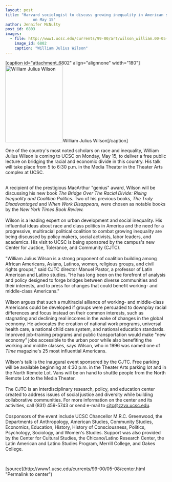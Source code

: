 ```yaml
---
layout: post
title: "Harvard sociologist to discuss growing inequality in American society at UCSC
			on May 15"
author: Jennifer McNulty
post_id: 6803
images:
  - file: http://www1.ucsc.edu/currents/99-00/art/wilson_william.00-05-08.180.jpg
    image_id: 6802
    caption: "William Julius Wilson"
---
```


[caption id="attachment_6802" align="alignnone" width="180"]<a href="http://localhost/mysite/wp-content/uploads/2000/05/wilson_william.00-05-08.180.jpg"><img class="size-full wp-image-6802" src="http://localhost/mysite/wp-content/uploads/2000/05/wilson_william.00-05-08.180.jpg" alt="William Julius Wilson" width="180" height="240" /></a>William Julius Wilson[/caption]
<p>
  One of the country's most noted scholars on race and inequality, William Julius Wilson is coming to UCSC on Monday, May 15, to deliver a free public lecture on bridging the racial and economic divide in this country. His talk will take place from 5 to 6:30 p.m. in the Media Theater in the Theater Arts complex at UCSC.
</p><br>
A recipient of the prestigious MacArthur "genius" award, Wilson will be discussing his new book <i>The Bridge Over The Racial Divide: Rising Inequality and Coalition Politics.</i> Two of his previous books, <i>The Truly Disadvantaged</i> and <i>When Work Disappears,</i> were chosen as notable books by the <i>New York Times Book Review.</i><br>
<br>
Wilson is a leading expert on urban development and social inequality. His influential ideas about race and class politics in America and the need for a progressive, multiracial political coalition to combat growing inequality are being discussed by policy makers, social activists, labor leaders, and academics. His visit to UCSC is being sponsored by the campus's new Center for Justice, Tolerance, and Community (CJTC).<br>
<br>
"William Julius Wilson is a strong proponent of coalition building among African Americans, Asians, Latinos, women, religious groups, and civil rights groups," said CJTC director Manuel Pastor, a professor of Latin American and Latino studies. "He has long been on the forefront of analysis and policy designed to forge bridges between diverse communities and their interests, and to press for changes that could benefit working- and middle-class Americans."<br>
<br>
Wilson argues that such a multiracial alliance of working- and middle-class Americans could be developed if groups were persuaded to downplay racial differences and focus instead on their common interests, such as stagnating and declining real incomes in the wake of changes in the global economy. He advocates the creation of national work programs, universal health care, a national child care system, and national education standards. Improved job-training programs and public transportation would make "new economy" jobs accessible to the urban poor while also benefiting the working and middle classes, says Wilson, who in 1996 was named one of <i>Time</i> magazine's 25 most influential Americans.<br>
<br>
Wilson's talk is the inaugural event sponsored by the CJTC. Free parking will be available beginning at 4:30 p.m. in the Theater Arts parking lot and in the North Remote Lot. Vans will be on hand to shuttle people from the North Remote Lot to the Media Theater.<br>
<br>
The CJTC is an interdisciplinary research, policy, and education center created to address issues of social justice and diversity while building collaborative communities. For more information on the center and its activities, call (831) 459-5743 or send e-mail to <a href="mailto:cjtc@zzyx.ucsc.edu">cjtc@zzyx.ucsc.edu</a>.<br>
<br>
Cosponsors of the event include UCSC Chancellor M.R.C. Greenwood, the Departments of Anthropology, American Studies, Community Studies, Economics, Education, History, History of Consciousness, Politics, Psychology, Sociology, and Women's Studies. Support was also provided by the Center for Cultural Studies, the Chicano/Latino Research Center, the Latin American and Latino Studies Program, Merrill College, and Oakes College.
<p>
  <br>

</p>
[source](http://www1.ucsc.edu/currents/99-00/05-08/center.html "Permalink to center")
